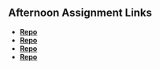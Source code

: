 ## Afternoon Assignment Links

* **[Repo](https://github.com/JCHU14/vue-playground)**
* **[Repo](https://github.com/JCHU14/vue-gifted)**
* **[Repo](https://github.com/JCHU14/vue-gregslist)**
* **[Repo](https://github.com/JCHU14/<ASSIGNMENT_REPO>)**

